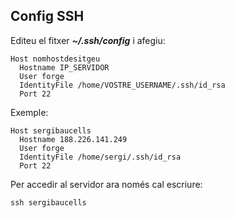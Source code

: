 
## Config SSH

Editeu el fitxer ***~/.ssh/config*** i afegiu:

```
Host nomhostdesitgeu
  Hostname IP_SERVIDOR
  User forge
  IdentityFile /home/VOSTRE_USERNAME/.ssh/id_rsa
  Port 22
```

Exemple:

```
Host sergibaucells
  Hostname 188.226.141.249
  User forge
  IdentityFile /home/sergi/.ssh/id_rsa
  Port 22
```

Per accedir al servidor ara només cal escriure:

```
ssh sergibaucells
```
